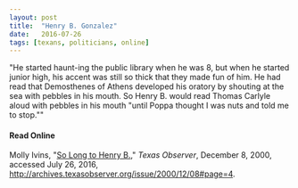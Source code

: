 ```yaml
---
layout: post
title:  "Henry B. Gonzalez"
date:   2016-07-26
tags: [texans, politicians, online]
---
```


"He started haunt-ing the public library when he was 8, but when he started junior high, his accent was still so thick that they made fun of him. He had read that Demosthenes of Athens developed his oratory by shouting at the sea with pebbles in his mouth. So Henry B. would read Thomas Carlyle aloud with pebbles in his mouth "until Poppa thought I was nuts and told me to stop.""

#### Read Online
Molly Ivins, "[So Long to Henry B.](http://archives.texasobserver.org/issue/2000/12/08#page=4 "Molly Ivins's obituary in the Texas Observer for Henry B. Gonzalez")," *Texas Observer*, December 8, 2000, accessed July 26, 2016, http://archives.texasobserver.org/issue/2000/12/08#page=4.
